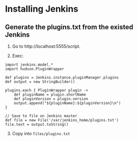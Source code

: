 # Installing Jenkins


## Generate the plugins.txt from the existed Jenkins

1) Go to http://localhost:5555/script.

2) Exec:

```
import jenkins.model.*
import hudson.PluginWrapper

def plugins = Jenkins.instance.pluginManager.plugins
def output = new StringBuilder()

plugins.each { PluginWrapper plugin ->
    def pluginName = plugin.shortName
    def pluginVersion = plugin.version
    output.append("${pluginName}:${pluginVersion}\n")
}

// Save to file on Jenkins master
def file = new File('/var/jenkins_home/plugins.txt')
file.text = output.toString()
```

3) Copy into `files/plugins.txt`